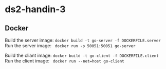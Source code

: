 # ds2-handin-3

## Docker

Build the server image: `` docker build -t go-server -f DOCKERFILE.server ``
Run the server image: `` docker run -p 50051:50051 go-server``


Build the cliant image: `` docker build -t go-client -f DOCKERFILE.client ``
Run the client image: `` docker run --net=host go-client``
